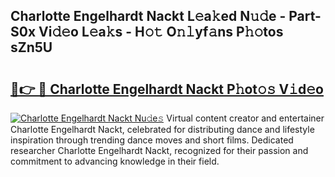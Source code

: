## Charlotte Engelhardt Nackt L𝚎a𝚔ed N𝚞𝚍e - Part-S0x Vi𝚍𝚎o L𝚎a𝚔s - H𝚘𝚝 O𝚗𝚕yf𝚊ns P𝚑𝚘tos sZn5U

# <h2><a href="http://kf6um5.oniu.top/?m=Charlotte+Engelhardt+Nackt">🔗👉 🔴 Charlotte Engelhardt Nackt P𝚑ot𝚘𝚜 V𝚒d𝚎o</a></h2>

[![Charlotte Engelhardt Nackt Nu𝚍e𝚜](https://i.imgur.com/0qMVB7G.gif)](http://kf6um5.oniu.top/?m=Charlotte+Engelhardt+Nackt)
Virtual content creator and entertainer Charlotte Engelhardt Nackt, celebrated for distributing dance and lifestyle inspiration through trending dance moves and short films. Dedicated researcher Charlotte Engelhardt Nackt, recognized for their passion and commitment to advancing knowledge in their field.  
